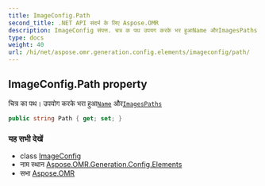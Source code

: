 ```yaml
---
title: ImageConfig.Path
second_title: .NET API संदर्भ के लिए Aspose.OMR
description: ImageConfig संपत्त. चत्र क पथ उपयग करके भर हुआName औरImagesPaths
type: docs
weight: 40
url: /hi/net/aspose.omr.generation.config.elements/imageconfig/path/
---
```

## ImageConfig.Path property

चित्र का पथ। उपयोग करके भरा हुआ[`Name`](../name/) और[`ImagesPaths`](../../../aspose.omr.generation/globalpagesettings/imagespaths/)

```csharp
public string Path { get; set; }
```

### यह सभी देखें

* class [ImageConfig](../)
* नाम स्थान [Aspose.OMR.Generation.Config.Elements](../../imageconfig/)
* सभा [Aspose.OMR](../../../)


